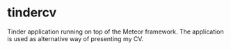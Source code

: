 # tindercv
Tinder application running on top of the Meteor framework. The application is used as alternative way of presenting my CV.
